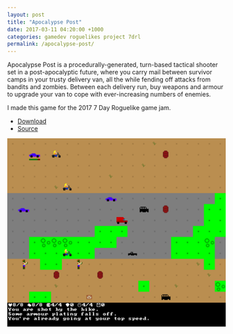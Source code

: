 ```yaml
---
layout: post
title: "Apocalypse Post"
date: 2017-03-11 04:20:00 +1000
categories: gamedev roguelikes project 7drl
permalink: /apocalypse-post/
---
```


Apocalypse Post is a procedurally-generated, turn-based tactical shooter set in a post-apocalyptic future, where you carry mail between survivor camps in your trusty delivery van, all the while fending off attacks from bandits and zombies. Between each delivery run, buy weapons and armour to upgrade your van to cope with ever-increasing numbers of enemies.

I made this game for the 2017 7 Day Roguelike game jam.

 - [Download](https://gridbugs.itch.io/apocalypse-post)
 - [Source](https://github.com/stevebob/apocalypse-post)

![screenshot](/images/apocalypse-post/screenshot.png)

